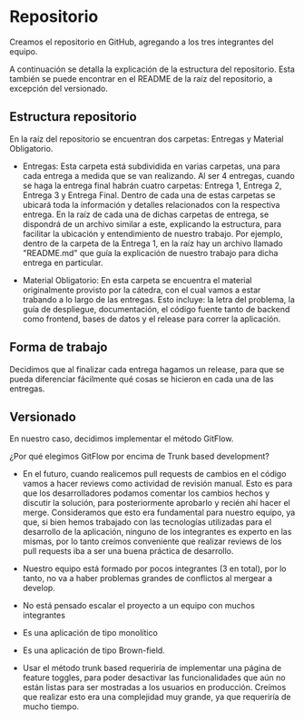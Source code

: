 # Repositorio

Creamos el repositorio en GitHub, agregando a los tres integrantes del equipo. 

A continuación se detalla la explicación de la estructura del repositorio. Esta también se puede encontrar en el README de la raíz del repositorio, a excepción del versionado.

## Estructura repositorio

En la raíz del repositorio se encuentran dos carpetas: Entregas y Material Obligatorio.

- Entregas: Esta carpeta está subdividida en varias carpetas, una para cada entrega a medida que se van realizando. Al ser 4 entregas, cuando se haga la entrega final habrán cuatro carpetas: Entrega 1, Entrega 2, Entrega 3 y Entrega Final. Dentro de cada una de estas carpetas se ubicará toda la información y detalles relacionados con la respectiva entrega. En la raíz de cada una de dichas carpetas de entrega, se dispondrá de un archivo similar a este, explicando la estructura, para facilitar la ubicación y entendimiento de nuestro trabajo. Por ejemplo, dentro de la carpeta de la Entrega 1, en la raíz hay un archivo llamado "README.md" que guía la explicación de nuestro trabajo para dicha entrega en particular. 

- Material Obligatorio: En esta carpeta se encuentra el material originalmente provisto por la cátedra, con el cual vamos a estar trabando a lo largo de las entregas. Esto incluye: la letra del problema, la guía de despliegue, documentación, el código fuente tanto de backend como frontend, bases de datos y el release para correr la aplicación. 

## Forma de trabajo

Decidimos que al finalizar cada entrega hagamos un release, para que se pueda diferenciar fácilmente qué cosas se hicieron en cada una de las entregas.

## Versionado

En nuestro caso, decidimos implementar el método GitFlow. 

¿Por qué elegimos GitFlow por encima de Trunk based development?

- En el futuro, cuando realicemos pull requests de cambios en el código vamos a hacer reviews como actividad de revisión manual. Esto es para que los desarrolladores
podamos comentar los cambios hechos y discutir la solución, para posteriormente aprobarlo y recién ahí hacer el merge. Consideramos que esto era fundamental
para nuestro equipo, ya que, si bien hemos trabajado con las tecnologías utilizadas para el desarrollo de la aplicación, ninguno de los integrantes es 
experto en las mismas, por lo tanto creímos conveniente que realizar reviews de los pull requests iba a ser una buena práctica de desarrollo.

- Nuestro equipo está formado por pocos integrantes (3 en total), por lo tanto, no va a haber problemas grandes de conflictos al mergear a develop. 

- No está pensado escalar el proyecto a un equipo con muchos integrantes

- Es una aplicación de tipo monolítico

- Es una aplicación de tipo Brown-field.

- Usar el método trunk based requeriría de implementar una página de feature toggles, para poder desactivar las funcionalidades que aún no están
listas para ser mostradas a los usuarios en producción. Creímos que realizar esto era una complejidad muy grande, ya que requeriría de mucho tiempo.
